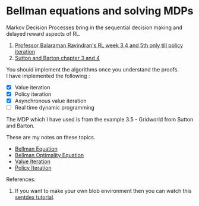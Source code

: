 # Bellman equations and solving MDPs
Markov Decision Processes bring in the sequential decision making and delayed reward aspects of RL.

1. [Professor Balaraman Ravindran's RL week 3,4 and 5th only till policy iteration](https://nptel.ac.in/courses/106106143/)
2. [Sutton and Barton chapter 3 and 4](https://web.stanford.edu/class/psych209/Readings/SuttonBartoIPRLBook2ndEd.pdf)

You should implement the algorithms once you understand the proofs.   
I have implemented the following :

- [x] Value iteration
- [x] Policy iteration
- [x] Asynchronous value iteration
- [ ] Real time dynamic programming

The MDP which I have used is from the example 3.5 - Gridworld from Sutton and Barton.

These are my notes on these topics.
* [Bellman Equation](https://hackmd.io/Fuhp2hwyR4GknchLGBGTWw)
* [Bellman Optimality Equation](https://hackmd.io/wqQyQAvlTVeGzLsaVLUswg)
* [Value Iteration](https://hackmd.io/3o8W1o4rS6ikMs42PVXPAw)
* [Policy Iteration](https://hackmd.io/8F3m-j59TB-RaxP3ysVsCg?both)


References:
1. If you want to make your own blob environment then you can watch this [sentdex tutorial](https://www.youtube.com/watch?v=G92TF4xYQcU&list=PLQVvvaa0QuDezJFIOU5wDdfy4e9vdnx-7&index=4).
